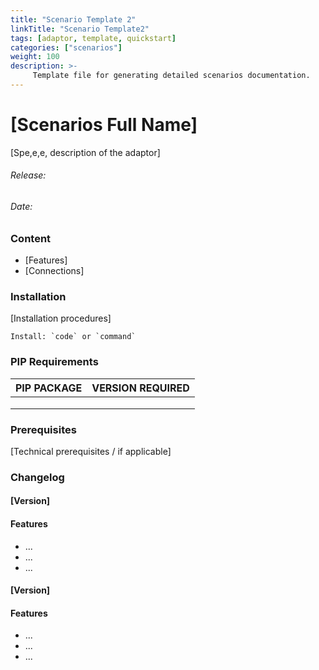 ```yaml
---
title: "Scenario Template 2"
linkTitle: "Scenario Template2"
tags: [adaptor, template, quickstart] 
categories: ["scenarios"]
weight: 100
description: >-
     Template file for generating detailed scenarios documentation.
---
```


# [Scenarios Full Name]

[Spe,e,e, description of the adaptor]



###### Release:

###### Date:



### Content

- [Features]
- [Connections]



### Installation

[Installation procedures]

```
Install: `code` or `command` 
```



### PIP Requirements

| PIP PACKAGE | VERSION REQUIRED |
| :------------- | :--- |
|  |  |
|  |  |
|        ||



### Prerequisites

[Technical prerequisites / if applicable]



### Changelog

#### [Version]

#### Features

- ...
- ...
- ...

#### [Version]

#### Features

- ...
- ...
- ...
